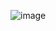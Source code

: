 ![image](https://github.com/KrishanMihiranga/css-animation/assets/119467538/d4335f99-5a9c-4be6-b5ff-eca44457bc90)

